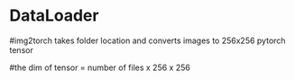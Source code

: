 # DataLoader
#img2torch takes folder location and converts images to 256x256 pytorch tensor

#the dim of tensor = number of files x 256 x 256

